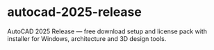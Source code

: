 # autocad-2025-release
AutoCAD 2025 Release — free download setup and license pack with installer for Windows, architecture and 3D design tools.

